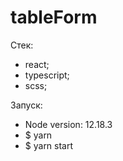 # tableForm

Стек:
- react;
- typescript;
- scss;

Запуск:
- Node version: 12.18.3
- $ yarn
- $ yarn start

